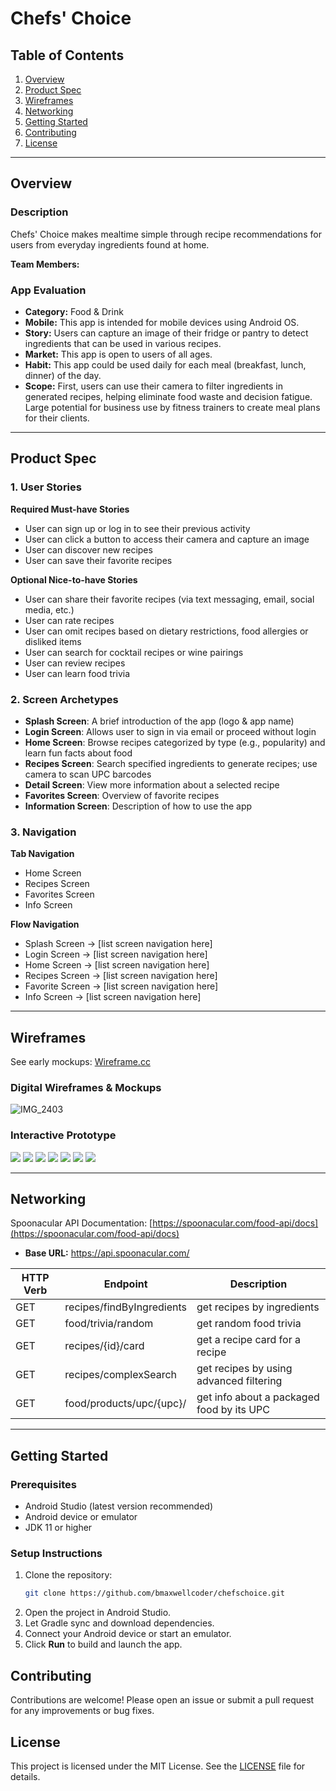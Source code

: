 # Chefs' Choice

## Table of Contents
1. [Overview](#overview)
2. [Product Spec](#product-spec)
3. [Wireframes](#wireframes)
4. [Networking](#networking)
5. [Getting Started](#getting-started)
6. [Contributing](#contributing)
7. [License](#license)

---

## Overview
### Description
Chefs' Choice makes mealtime simple through recipe recommendations for users from everyday ingredients found at home.

**Team Members:**

### App Evaluation
- **Category:** Food & Drink
- **Mobile:** This app is intended for mobile devices using Android OS.
- **Story:** Users can capture an image of their fridge or pantry to detect ingredients that can be used in various recipes.
- **Market:** This app is open to users of all ages.
- **Habit:** This app could be used daily for each meal (breakfast, lunch, dinner) of the day.
- **Scope:** First, users can use their camera to filter ingredients in generated recipes, helping eliminate food waste and decision fatigue. Large potential for business use by fitness trainers to create meal plans for their clients.

---

## Product Spec

### 1. User Stories
**Required Must-have Stories**
- User can sign up or log in to see their previous activity
- User can click a button to access their camera and capture an image
- User can discover new recipes
- User can save their favorite recipes

**Optional Nice-to-have Stories**
- User can share their favorite recipes (via text messaging, email, social media, etc.)
- User can rate recipes
- User can omit recipes based on dietary restrictions, food allergies or disliked items
- User can search for cocktail recipes or wine pairings
- User can review recipes
- User can learn food trivia

### 2. Screen Archetypes
- **Splash Screen**: A brief introduction of the app (logo & app name)
- **Login Screen**: Allows user to sign in via email or proceed without login
- **Home Screen**: Browse recipes categorized by type (e.g., popularity) and learn fun facts about food
- **Recipes Screen**: Search specified ingredients to generate recipes; use camera to scan UPC barcodes
- **Detail Screen**: View more information about a selected recipe
- **Favorites Screen**: Overview of favorite recipes
- **Information Screen**: Description of how to use the app

### 3. Navigation
**Tab Navigation**
- Home Screen
- Recipes Screen
- Favorites Screen
- Info Screen

**Flow Navigation**
- Splash Screen → [list screen navigation here]
- Login Screen → [list screen navigation here]
- Home Screen → [list screen navigation here]
- Recipes Screen → [list screen navigation here]
- Favorite Screen → [list screen navigation here]
- Info Screen → [list screen navigation here]

---

## Wireframes
See early mockups: [Wireframe.cc](https://wireframe.cc/pro/pp/a2d29070b510511)

### Digital Wireframes & Mockups
![IMG_2403](https://user-images.githubusercontent.com/83090104/150610780-6ac70369-9e2a-4832-aefc-89422a03daf9.PNG)

### Interactive Prototype
![](https://media.giphy.com/media/yJe0WgGppBqzhTW6i5/giphy.gif)
![](https://media.giphy.com/media/xeKrXygDIomMVnRmqk/giphy.gif)
![](https://media.giphy.com/media/NrDsU9QDFjJs2vuCPz/giphy.gif)
![](https://media.giphy.com/media/gI5UqdgQKYlicXEcz7/giphy.gif)
![](https://media.giphy.com/media/jLL8LpAagEDcm5RyRp/giphy.gif)
![](https://media.giphy.com/media/lXDmY2KXEyhUzhzKOQ/giphy.gif)
![](https://media.giphy.com/media/nbQo0uR9HpPQnYt2bG/giphy.gif)

---

## Networking
Spoonacular API Documentation: [https://spoonacular.com/food-api/docs](https://spoonacular.com/food-api/docs)

- **Base URL:** https://api.spoonacular.com/

| HTTP Verb | Endpoint                        | Description                                 |
|-----------|----------------------------------|---------------------------------------------|
| GET       | recipes/findByIngredients        | get recipes by ingredients                  |
| GET       | food/trivia/random              | get random food trivia                      |
| GET       | recipes/{id}/card               | get a recipe card for a recipe              |
| GET       | recipes/complexSearch           | get recipes by using advanced filtering     |
| GET       | food/products/upc/{upc}/        | get info about a packaged food by its UPC   |

---

## Getting Started

### Prerequisites
- Android Studio (latest version recommended)
- Android device or emulator
- JDK 11 or higher

### Setup Instructions
1. Clone the repository:
   ```sh
   git clone https://github.com/bmaxwellcoder/chefschoice.git
   ```
2. Open the project in Android Studio.
3. Let Gradle sync and download dependencies.
4. Connect your Android device or start an emulator.
5. Click **Run** to build and launch the app.

## Contributing
Contributions are welcome! Please open an issue or submit a pull request for any improvements or bug fixes.

## License
This project is licensed under the MIT License. See the [LICENSE](LICENSE) file for details.
